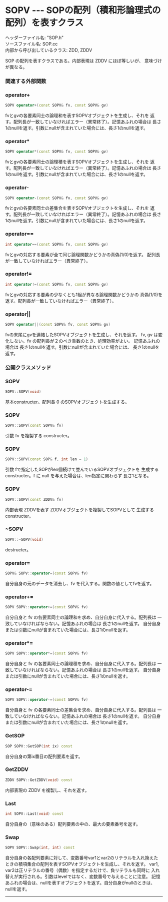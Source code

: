 # SOPV  --- SOPの配列（積和形論理式の配列）を表すクラス

ヘッダーファイル名: "SOP.h"  
ソースファイル名: SOP.cc  
内部から呼び出しているクラス: ZDD, ZDDV

SOP の配列を表すクラスである。内部表現は ZDDV にほぼ等しいが、
意味づけが異なる。

### 関連する外部関数

### operator+

```cpp
SOPV operator+(const SOPV& fv, const SOPV& gv)
```

fvとgvの各要素同士の論理和を表すSOPVオブジェクトを生成し、それを
返す。配列長が一致していなければエラー（異常終了）。記憶あふれの場合は 
長さ1のnullを返す。引数にnullが含まれていた場合には、長さ1のnullを返す。

### operator*

```cpp
SOPV operator*(const SOPV& fv, const SOPV& gv)
```

fvとgvの各要素同士の論理積を表すSOPVオブジェクトを生成し、それを
返す。配列長が一致していなければエラー（異常終了）。記憶あふれの場合は 
長さ1のnullを返す。引数にnullが含まれていた場合には、長さ1のnullを返す。

### operator-

```cpp
SOPV operator-(const SOPV& fv, const SOPV& gv)
```

fvとgvの各要素同士の差集合を表すSOPVオブジェクトを生成し、それを
返す。配列長が一致していなければエラー（異常終了）。記憶あふれの場合は 
長さ1のnullを返す。引数にnullが含まれていた場合には、長さ1のnullを返す。

### operator==

```cpp
int operator==(const SOPV& fv, const SOPV& gv)
```

fvとgvの対応する要素が全て同じ論理関数かどうかの真偽(1/0)を返す。
配列長が一致していなければエラー（異常終了）。

### operator!=

```cpp
int operator!=(const SOPV& fv, const SOPV& gv)
```

fvとgvの対応する要素の少なくとも1組が異なる論理関数かどうかの
真偽(1/0)を返す。配列長が一致していなければエラー（異常終了）。

### operator||

```cpp
SOPV operator||(const SOPV& fv, const SOPV& gv)
```

fvの末尾にgvを連結したSOPVオブジェクトを生成し、それを返す。
fv, gv は変化しない。fv の配列長が２のべき乗数のとき、処理効率がよい。
記憶あふれの場合は 長さ1のnullを返す。引数にnullが含まれていた場合には、
長さ1のnullを返す。

### 公開クラスメソッド

### SOPV

```cpp
SOPV::SOPV(void)
```

基本constructer。配列長 0 のSOPVオブジェクトを生成する。

### SOPV

```cpp
SOPV::SOPV(const SOPV& fv)
```

引数 fv を複製する constructer。

### SOPV

```cpp
SOPV::SOPV(const SOP& f, int len = 1)
```

引数 fで指定したSOPがlen個続けて並んでいるSOPVオブジェクトを
生成するconstructer。f に null を与えた場合は、len指定に関わらず
長さ1となる。

### SOPV

```cpp
SOPV::SOPV(const ZDDV& fv)
```

内部表現 ZDDVを表す ZDDVオブジェクトを複製してSOPVとして
生成するconstructer。

### ~SOPV

```cpp
SOPV::~SOPV(void)
```

destructer。

### operator=

```cpp
SOPV& SOPV::operator=(const SOPV& fv)
```

自分自身の元のデータを消去し、fv を代入する。関数の値としてfvを返す。

### operator+=

```cpp
SOPV SOPV::operator+=(const SOPV& fv)
```

自分自身と fv の各要素同士の論理和を求め、自分自身に代入する。配列長は
一致していなければならない。記憶あふれの場合は 長さ1のnullを返す。
自分自身または引数にnullが含まれていた場合には、長さ1のnullを返す。

### operator*=

```cpp
SOPV SOPV::operator*=(const SOPV& fv)
```

自分自身と fv の各要素同士の論理積を求め、自分自身に代入する。配列長は
一致していなければならない。記憶あふれの場合は 長さ1のnullを返す。
自分自身または引数にnullが含まれていた場合には、長さ1のnullを返す。

### operator-=

```cpp
SOPV SOPV::operator-=(const SOPV& fv)
```

自分自身と fv の各要素同士の差集合を求め、自分自身に代入する。配列長は
一致していなければならない。記憶あふれの場合は 長さ1のnullを返す。
自分自身または引数にnullが含まれていた場合には、長さ1のnullを返す。

### GetSOP

```cpp
SOP SOPV::GetSOP(int ix) const
```

自分自身の第ix番目の配列要素を返す。

### GetZDDV

```cpp
ZDDV SOPV::GetZDDV(void) const 
```

内部表現の ZDDV を複製し、それを返す。

### Last

```cpp
int SOPV::Last(void) const 
```

自分自身の（意味のある）配列要素の中の、最大の要素番号を返す。

### Swap

```cpp
SOPV SOPV::Swap(int, int) const 
```

自分自身の各配列要素に対して、変数番号var1とvar2のリテラルを入れ換えた
ときの積項集合の配列を表すSOPVオブジェクトを生成し、それを返す。
var1, var2は正リテラルの番号（偶数）を指定するだけで、負リテラルも同時に
入れ替えが実行される。引数はlevelではなく、変数番号で与えることに注意。
記憶あふれの場合は、nullを表すオブジェクトを返す。自分自身がnullのときは、
nullを返す。

---

